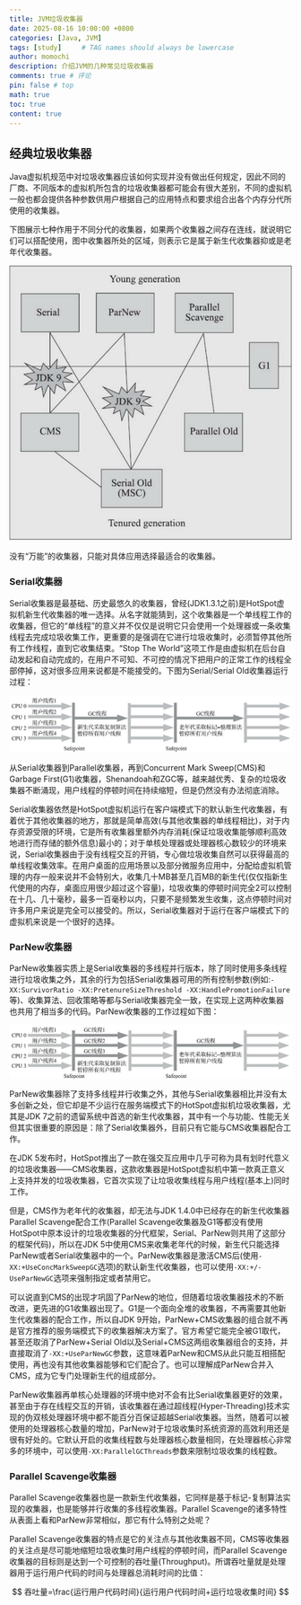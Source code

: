 ```yaml
---
title: JVM垃圾收集器
date: 2025-08-16 10:00:00 +0800
categories: [Java, JVM]
tags: [study]     # TAG names should always be lowercase
author: momochi
description: 介绍JVM的几种常见垃圾收集器
comments: true # 评论
pin: false # top 
math: true
toc: true
content: true
---
```


## 经典垃圾收集器

Java虚拟机规范中对垃圾收集器应该如何实现并没有做出任何规定，因此不同的厂商、不同版本的虚拟机所包含的垃圾收集器都可能会有很大差别，不同的虚拟机一般也都会提供各种参数供用户根据自己的应用特点和要求组合出各个内存分代所使用的收集器。

下图展示七种作用于不同分代的收集器，如果两个收集器之间存在连线，就说明它们可以搭配使用，图中收集器所处的区域，则表示它是属于新生代收集器抑或是老年代收集器。

![alt text](/assets/img/jvm/HotSpot虚拟机垃圾收集器.png)

没有“万能”的收集器，只能对具体应用选择最适合的收集器。

### Serial收集器

Serial收集器是最基础、历史最悠久的收集器，曾经(JDK1.3.1之前)是HotSpot虚拟机新生代收集器的唯一选择。从名字就能猜到，这个收集器是一个单线程工作的收集器，但它的“单线程”的意义并不仅仅是说明它只会使用一个处理器或一条收集线程去完成垃圾收集工作，更重要的是强调在它进行垃圾收集时，必须暂停其他所有工作线程，直到它收集结束。“Stop The World”这项工作是由虚拟机在后台自动发起和自动完成的，在用户不可知、不可控的情况下把用户的正常工作的线程全部停掉，这对很多应用来说都是不能接受的。下图为Serial/Serial Old收集器运行过程：

![alt text](/assets/img/jvm/Serial运行示意图.png)

从Serial收集器到Parallel收集器，再到Concurrent Mark Sweep(CMS)和Garbage First(G1)收集器，Shenandoah和ZGC等，越来越优秀、复杂的垃圾收集器不断涌现，用户线程的停顿时间在持续缩短，但是仍然没有办法彻底消除。

Serial收集器依然是HotSpot虚拟机运行在客户端模式下的默认新生代收集器，有着优于其他收集器的地方，那就是简单高效(与其他收集器的单线程相比)，对于内存资源受限的环境，它是所有收集器里额外内存消耗(保证垃圾收集能够顺利高效地进行而存储的额外信息)最小的；对于单核处理器或处理器核心数较少的环境来说，Serial收集器由于没有线程交互的开销，专心做垃圾收集自然可以获得最高的单线程收集效率。在用户桌面的应用场景以及部分微服务应用中，分配给虚拟机管理的内存一般来说并不会特别大，收集几十MB甚至几百MB的新生代(仅仅指新生代使用的内存，桌面应用很少超过这个容量)，垃圾收集的停顿时间完全2可以控制在十几、几十毫秒，最多一百毫秒以内，只要不是频繁发生收集，这点停顿时间对许多用户来说是完全可以接受的。所以，Serial收集器对于运行在客户端模式下的虚拟机来说是一个很好的选择。

### ParNew收集器

ParNew收集器实质上是Serial收集器的多线程并行版本，除了同时使用多条线程进行垃圾收集之外，其余的行为包括Serial收集器可用的所有控制参数(例如:`-XX:SurvivorRatio -XX:PretenureSizeThreshold -XX:HandlePromotionFailure`等)、收集算法、回收策略等都与Serial收集器完全一致，在实现上这两种收集器也共用了相当多的代码。ParNew收集器的工作过程如下图：

![alt text](/assets/img/jvm/ParNew收集器工作过程图.png)

ParNew收集器除了支持多线程并行收集之外，其他与Serial收集器相比并没有太多创新之处，但它却是不少运行在服务端模式下的HotSpot虚拟机垃圾收集器，尤其是JDK 7之前的遗留系统中首选的新生代收集器，其中有一个与功能、性能无关但其实很重要的原因是：除了Serial收集器外，目前只有它能与CMS收集器配合工作。

在JDK 5发布时，HotSpot推出了一款在强交互应用中几乎可称为具有划时代意义的垃圾收集器——CMS收集器，这款收集器是HotSpot虚拟机中第一款真正意义上支持并发的垃圾收集器，它首次实现了让垃圾收集线程与用户线程(基本上)同时工作。

但是，CMS作为老年代的收集器，却无法与JDK 1.4.0中已经存在的新生代收集器Parallel Scavenge配合工作(Parallel Scavenge收集器及G1等都没有使用HotSpot中原本设计的垃圾收集器的分代框架，Serial、ParNew则共用了这部分的框架代码)，所以在JDK 5中使用CMS来收集老年代的时候，新生代只能选择ParNew或者Serial收集器中的一个。ParNew收集器是激活CMS后(使用`-XX:+UseConcMarkSweepGC`选项)的默认新生代收集器，也可以使用`-XX:+/-UseParNewGC`选项来强制指定或者禁用它。

可以说直到CMS的出现才巩固了ParNew的地位，但随着垃圾收集器技术的不断改进，更先进的G1收集器出现了。G1是一个面向全堆的收集器，不再需要其他新生代收集器的配合工作，所以自JDK 9开始，ParNew+CMS收集器的组合就不再是官方推荐的服务端模式下的收集器解决方案了。官方希望它能完全被G1取代，甚至还取消了ParNew+Serial Old以及Serial+CMS这两组收集器组合的支持，并直接取消了`-XX:+UseParNewGC`参数，这意味着ParNew和CMS从此只能互相搭配使用，再也没有其他收集器能够和它们配合了。也可以理解成ParNew合并入CMS，成为它专门处理新生代的组成部分。

ParNew收集器再单核心处理器的环境中绝对不会有比Serial收集器更好的效果，甚至由于存在线程交互的开销，该收集器在通过超线程(Hyper-Threading)技术实现的伪双核处理器环境中都不能百分百保证超越Serial收集器。当然，随着可以被使用的处理器核心数量的增加，ParNew对于垃圾收集时系统资源的高效利用还是很有好处的。它默认开启的收集线程数与处理器核心数量相同，在处理器核心非常多的环境中，可以使用`-XX:ParallelGCThreads`参数来限制垃圾收集的线程数。

### Parallel Scavenge收集器

Parallel Scavenge收集器也是一款新生代收集器，它同样是基于标记-复制算法实现的收集器，也是能够并行收集的多线程收集器。Parallel Scavenge的诸多特性从表面上看和ParNew非常相似，那它有什么特别之处呢？

Parallel Scavenge收集器的特点是它的关注点与其他收集器不同，CMS等收集器的关注点是尽可能地缩短垃圾收集时用户线程的停顿时间，而Parallel Scavenge收集器的目标则是达到一个可控制的吞吐量(Throughput)。所谓吞吐量就是处理器用于运行用户代码的时间与处理器总消耗时间的比值：

$$
吞吐量=\frac{运行用户代码时间}{运行用户代码时间+运行垃圾收集时间}
$$



